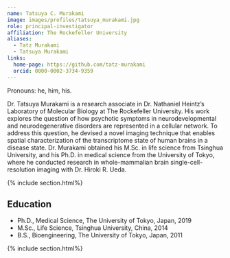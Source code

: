 ```yaml
---
name: Tatsuya C. Murakami
image: images/profiles/tatsuya_murakami.jpg
role: principal-investigator
affiliation: The Rockefeller University
aliases:
  - Tatz Murakami
  - Tatsuya Murakami
links:
  home-page: https://github.com/tatz-murakami
  orcid: 0000-0002-3734-9359
---
```


Pronouns: he, him, his.

Dr. Tatsuya Murakami is a research associate in Dr. Nathaniel Heintz’s Laboratory of Molecular Biology at The Rockefeller University. His work explores the question of how psychotic symptoms in neurodevelopmental and neurodegenerative disorders are represented in a cellular network. To address this question, he devised a novel imaging technique that enables spatial characterization of the transcriptome state of human brains in a disease state. Dr. Murakami obtained his M.Sc. in life science from Tsinghua University, and his Ph.D. in medical science from the University of Tokyo, where he conducted research in whole-mammalian brain single-cell-resolution imaging with Dr. Hiroki R. Ueda.

{% include section.html%}

## Education

* Ph.D., Medical Science, The University of Tokyo, Japan, 2019 
* M.Sc., Life Science, Tsinghua University, China, 2014
* B.S., Bioengineering, The University of Tokyo, Japan, 2011

{% include section.html%}
